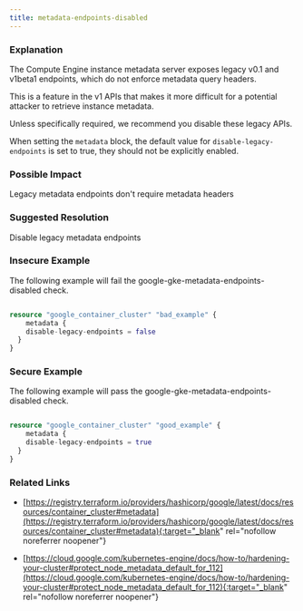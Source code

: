 ```yaml
---
title: metadata-endpoints-disabled
---
```


### Explanation


The Compute Engine instance metadata server exposes legacy v0.1 and v1beta1 endpoints, which do not enforce metadata query headers. 

This is a feature in the v1 APIs that makes it more difficult for a potential attacker to retrieve instance metadata. 

Unless specifically required, we recommend you disable these legacy APIs.

When setting the <code>metadata</code> block, the default value for <code>disable-legacy-endpoints</code> is set to true, they should not be explicitly enabled.


### Possible Impact
Legacy metadata endpoints don't require metadata headers

### Suggested Resolution
Disable legacy metadata endpoints


### Insecure Example

The following example will fail the google-gke-metadata-endpoints-disabled check.

```terraform

resource "google_container_cluster" "bad_example" {
	metadata {
    disable-legacy-endpoints = false
  }
}
```



### Secure Example

The following example will pass the google-gke-metadata-endpoints-disabled check.

```terraform

resource "google_container_cluster" "good_example" {
	metadata {
    disable-legacy-endpoints = true
  }
}
```




### Related Links


- [https://registry.terraform.io/providers/hashicorp/google/latest/docs/resources/container_cluster#metadata](https://registry.terraform.io/providers/hashicorp/google/latest/docs/resources/container_cluster#metadata){:target="_blank" rel="nofollow noreferrer noopener"}

- [https://cloud.google.com/kubernetes-engine/docs/how-to/hardening-your-cluster#protect_node_metadata_default_for_112](https://cloud.google.com/kubernetes-engine/docs/how-to/hardening-your-cluster#protect_node_metadata_default_for_112){:target="_blank" rel="nofollow noreferrer noopener"}


